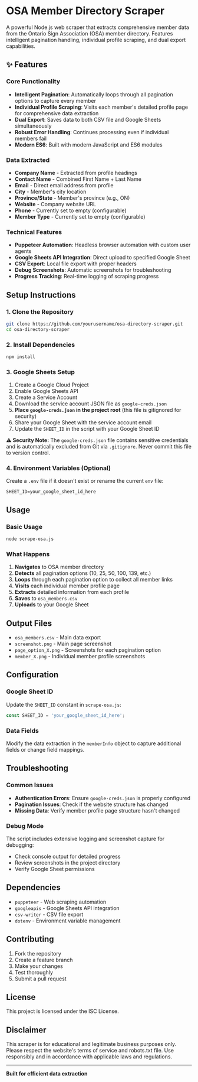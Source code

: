 # OSA Member Directory Scraper

A powerful Node.js web scraper that extracts comprehensive member data from the Ontario Sign Association (OSA) member directory. Features intelligent pagination handling, individual profile scraping, and dual export capabilities.

## ✨ Features

### Core Functionality
- **Intelligent Pagination**: Automatically loops through all pagination options to capture every member
- **Individual Profile Scraping**: Visits each member's detailed profile page for comprehensive data extraction
- **Dual Export**: Saves data to both CSV file and Google Sheets simultaneously
- **Robust Error Handling**: Continues processing even if individual members fail
- **Modern ES6**: Built with modern JavaScript and ES6 modules

### Data Extracted
- **Company Name** - Extracted from profile headings
- **Contact Name** - Combined First Name + Last Name
- **Email** - Direct email address from profile
- **City** - Member's city location
- **Province/State** - Member's province (e.g., ON)
- **Website** - Company website URL
- **Phone** - Currently set to empty (configurable)
- **Member Type** - Currently set to empty (configurable)

### Technical Features
- **Puppeteer Automation**: Headless browser automation with custom user agents
- **Google Sheets API Integration**: Direct upload to specified Google Sheet
- **CSV Export**: Local file export with proper headers
- **Debug Screenshots**: Automatic screenshots for troubleshooting
- **Progress Tracking**: Real-time logging of scraping progress

## Setup Instructions

### 1. Clone the Repository
```bash
git clone https://github.com/yourusername/osa-directory-scraper.git
cd osa-directory-scraper
```

### 2. Install Dependencies
```bash
npm install
```

### 3. Google Sheets Setup
1. Create a Google Cloud Project
2. Enable Google Sheets API
3. Create a Service Account
4. Download the service account JSON file as `google-creds.json`
5. **Place `google-creds.json` in the project root** (this file is gitignored for security)
6. Share your Google Sheet with the service account email
7. Update the `SHEET_ID` in the script with your Google Sheet ID

**⚠️ Security Note:** The `google-creds.json` file contains sensitive credentials and is automatically excluded from Git via `.gitignore`. Never commit this file to version control.

### 4. Environment Variables (Optional)
Create a `.env` file if it doesn't exist or rename the current `env` file:
```env
SHEET_ID=your_google_sheet_id_here
```

## Usage

### Basic Usage
```bash
node scrape-osa.js
```

### What Happens
1. **Navigates** to OSA member directory
2. **Detects** all pagination options (10, 25, 50, 100, 139, etc.)
3. **Loops** through each pagination option to collect all member links
4. **Visits** each individual member profile page
5. **Extracts** detailed information from each profile
6. **Saves** to `osa_members.csv`
7. **Uploads** to your Google Sheet

## Output Files

- `osa_members.csv` - Main data export
- `screenshot.png` - Main page screenshot
- `page_option_X.png` - Screenshots for each pagination option
- `member_X.png` - Individual member profile screenshots

## Configuration

### Google Sheet ID
Update the `SHEET_ID` constant in `scrape-osa.js`:
```javascript
const SHEET_ID = 'your_google_sheet_id_here';
```

### Data Fields
Modify the data extraction in the `memberInfo` object to capture additional fields or change field mappings.

## Troubleshooting

### Common Issues
- **Authentication Errors**: Ensure `google-creds.json` is properly configured
- **Pagination Issues**: Check if the website structure has changed
- **Missing Data**: Verify member profile page structure hasn't changed

### Debug Mode
The script includes extensive logging and screenshot capture for debugging:
- Check console output for detailed progress
- Review screenshots in the project directory
- Verify Google Sheet permissions

## Dependencies

- `puppeteer` - Web scraping automation
- `googleapis` - Google Sheets API integration
- `csv-writer` - CSV file export
- `dotenv` - Environment variable management

## Contributing

1. Fork the repository
2. Create a feature branch
3. Make your changes
4. Test thoroughly
5. Submit a pull request

## License

This project is licensed under the ISC License.

## Disclaimer

This scraper is for educational and legitimate business purposes only. Please respect the website's terms of service and robots.txt file. Use responsibly and in accordance with applicable laws and regulations.

---

**Built for efficient data extraction**
